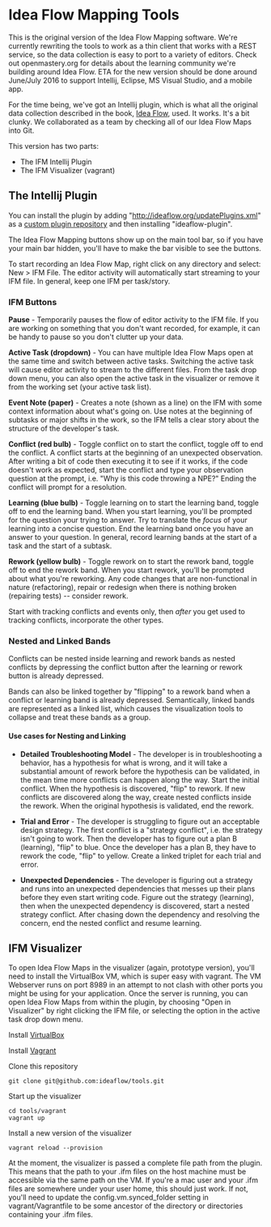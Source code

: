 # Idea Flow Mapping Tools

This is the original version of the Idea Flow Mapping software.  We're currently rewriting the tools to work as a thin client that works with a REST service, so the data collection is easy to port to a variety of editors.  Check out openmastery.org for details about the learning community we're building around Idea Flow.  ETA for the new version should be done around June/July 2016 to support Intellij, Eclipse, MS Visual Studio, and a mobile app.

For the time being, we've got an Intellij plugin, which is what all the original data collection described in the book, [Idea Flow](http://leanpub.com/ideaflow), used.  It works.  It's a bit clunky.  We collaborated as a team by checking all of our Idea Flow Maps into Git.

This version has two parts:

* The IFM Intellij Plugin
* The IFM Visualizer (vagrant) 

## The Intellij Plugin

You can install the plugin by adding "http://ideaflow.org/updatePlugins.xml" as a [custom plugin repository](https://www.jetbrains.com/idea/help/custom-plugin-repositories-dialog.html) and then installing "ideaflow-plugin".

The Idea Flow Mapping buttons show up on the main tool bar, so if you have your main bar hidden, you'll have to make the bar visible to see the buttons.

To start recording an Idea Flow Map, right click on any directory and select: New > IFM File.  The editor activity will automatically start streaming to your IFM file.  In general, keep one IFM per task/story.

### IFM Buttons

**Pause** - Temporarily pauses the flow of editor activity to the IFM file.  If you are working on something that you don't want recorded, for example, it can be handy to pause so you don't clutter up your data.

**Active Task (dropdown)** - You can have multiple Idea Flow Maps open at the same time and switch between active tasks.  Switching the active task will cause editor activity to stream to the different files.  From the task drop down menu, you can also open the active task in the visualizer or remove it from the working set (your active task list).

**Event Note (paper)** - Creates a note (shown as a line) on the IFM with some context information about what's going on.  Use notes at the beginning of subtasks or major shifts in the work, so the IFM tells a clear story about the structure of the developer's task.

**Conflict (red bulb)** - Toggle conflict on to start the conflict, toggle off to end the conflict.  A conflict starts at the beginning of an unexpected observation.  After writing a bit of code then executing it to see if it works, if the code doesn't work as expected, start the conflict and type your observation question at the prompt, i.e. "Why is this code throwing a NPE?" Ending the conflict will prompt for a resolution.

**Learning (blue bulb)** - Toggle learning on to start the learning band, toggle off to end the learning band.  When you start learning, you'll be prompted for the question your trying to answer.  Try to translate the *focus* of your learning into a concise question.  End the learning band once you have an answer to your question.  In general, record learning bands at the start of a task and the start of a subtask.

**Rework (yellow bulb)** - Toggle rework on to start the rework band, toggle off to end the rework band.  When you start rework, you'll be prompted about what you're reworking.  Any code changes that are non-functional in nature (refactoring), repair or redesign when there is nothing broken (repairing tests) -- consider rework.

Start with tracking conflicts and events only, then *after* you get used to tracking conflicts, incorporate the other types.

### Nested and Linked Bands

Conflicts can be nested inside learning and rework bands as nested conflicts by depressing the conflict button after the learning or rework button is already depressed.

Bands can also be linked together by "flipping" to a rework band when a conflict or learning band is already depressed.  Semantically, linked bands are represented as a linked list, which causes the visualization tools to collapse and treat these bands as a group.

#### Use cases for Nesting and Linking

* **Detailed Troubleshooting Model** - The developer is in troubleshooting a behavior, has a hypothesis for what is wrong, and it will take a substantial amount of rework before the hypothesis can be validated, in the mean time more conflicts can happen along the way.  Start the initial conflict.  When the hypothesis is discovered, "flip" to rework.  If new conflicts are discovered along the way, create nested conflicts inside the rework.  When the original hypothesis is validated, end the rework.

* **Trial and Error** - The developer is struggling to figure out an acceptable design strategy.  The first conflict is a "strategy conflict", i.e. the strategy isn't going to work.  Then the developer has to figure out a plan B (learning), "flip" to blue.  Once the developer has a plan B, they have to rework the code, "flip" to yellow.  Create a linked triplet for each trial and error.  

* **Unexpected Dependencies** - The developer is figuring out a strategy and runs into an unexpected dependencies that messes up their plans before they even start writing code. Figure out the strategy (learning), then when the unexpected dependency is discovered, start a nested strategy conflict.  After chasing down the dependency and resolving the concern, end the nested conflict and resume learning.

## IFM Visualizer

To open Idea Flow Maps in the visualizer (again, prototype version), you'll need to install the VirtualBox VM, which is super easy with vagrant.  The VM Webserver runs on port 8989 in an attempt to not clash with other ports you might be using for your application.  Once the server is running, you can open Idea Flow Maps from within the plugin, by choosing "Open in Visualizer" by right clicking the IFM file, or selecting the option in the active task drop down menu.

Install [VirtualBox](https://www.virtualbox.org/wiki/Downloads)

Install [Vagrant](https://docs.vagrantup.com/v2/installation/index.html)

Clone this repository

    git clone git@github.com:ideaflow/tools.git

Start up the visualizer

    cd tools/vagrant
    vagrant up

Install a new version of the visualizer

    vagrant reload --provision

At the moment, the visualizer is passed a complete file path from the plugin.  This means that the path to your .ifm files on the host machine must be accessible via the same path on the VM.  If you're a mac user and your .ifm files are somewhere under your user home, this should just work.  If not, you'll need to update the config.vm.synced_folder setting in vagrant/Vagrantfile to be some ancestor of the directory or directories containing your .ifm files.

